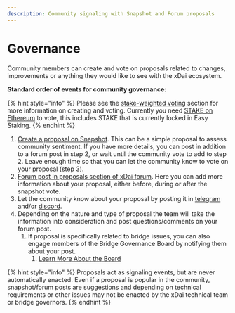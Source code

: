 ```yaml
---
description: Community signaling with Snapshot and Forum proposals
---
```


# Governance

Community members can create and vote on proposals related to changes, improvements or anything they would like to see with the xDai ecosystem. 

**Standard order of events for community governance:**

{% hint style="info" %}
Please see the [stake-weighted voting](https://gnosis-safe.io/app/#/safes/0x42F38ec5A75acCEc50054671233dfAC9C0E7A3F6/settings) section for more information on creating and voting. Currently you need [STAKE on Ethereum](https://etherscan.io/token/0x0Ae055097C6d159879521C384F1D2123D1f195e6) to vote, this includes STAKE that is currently locked in Easy Staking.
{% endhint %}

1. [Create a proposal on Snapshot](https://snapshot.org/#/xdaistake.eth). This can be a simple proposal to assess community sentiment. If you have more details, you can post in addition to a forum post in step 2, or wait until the community vote to add to step 2. Leave enough time so that you can let the community know to vote on your proposal \(step 3\). 
2. [Forum post in proposals section of xDai forum](https://forum.poa.network/c/xdai-chain/xdai-proposals/43). Here you can add more information about your proposal, either before, during or after the snapshot vote. 
3. Let the community know about your proposal by posting it in [telegram](https://t.me/xdaistable) and/or [discord](https://discord.gg/mPJ9zkq). 
4. Depending on the nature and type of proposal the team will take the information into consideration and post questions/comments on your forum post. 
   1. If proposal is specifically related to bridge issues, you can also engage members of the Bridge Governance Board by notifying them about your post.
      1. [Learn More About the Board](../about-xdai/faqs/bridges-xdai-bridge-and-omnibridge.md#what-is-the-bridge-governance-board)

{% hint style="info" %}
Proposals act as signaling events, but are never automatically enacted. Even if a proposal is popular in the community, snapshot/forum posts are suggestions and depending on technical requirements or other issues may not be enacted by the xDai technical team or bridge governors.
{% endhint %}







